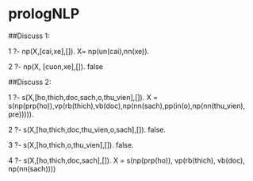 # prologNLP

##Discuss 1:

1 ?- np(X,[cai,xe],[]).
X= np(un(cai),nn(xe)).

2 ?- np(X, [cuon,xe],[]).
false

 

##Discuss 2:

1 ?- s(X,[ho,thich,doc,sach,o,thu_vien],[]).
X = s(np(prp(ho)),vp(rb(thich),vb(doc),np(nn(sach),pp(in(o),np(nn(thu_vien), pre))))).

2 ?- s(X,[ho,thich,doc,thu_vien,o,sach],[]).
false.

3 ?- s(X,[ho,thich,o,thu_vien],[]).
false.

4 ?- s(X,[ho,thich,doc,sach],[]).
X = s(np(prp(ho)), vp(rb(thich), vb(doc), np(nn(sach)))) 
